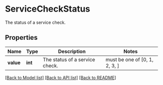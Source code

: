 # ServiceCheckStatus

The status of a service check.

## Properties

| Name      | Type    | Description                    | Notes                         |
| --------- | ------- | ------------------------------ | ----------------------------- |
| **value** | **int** | The status of a service check. | must be one of [0, 1, 2, 3, ] |

[[Back to Model list]](README.md#documentation-for-models) [[Back to API list]](README.md#documentation-for-api-endpoints) [[Back to README]](README.md)
